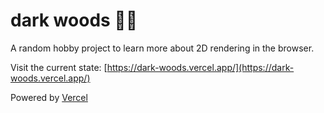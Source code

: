 # dark woods 🌙🌲

A random hobby project to learn more about 2D rendering in the browser.

Visit the current state: [https://dark-woods.vercel.app/](https://dark-woods.vercel.app/)

Powered by [Vercel](https://vercel.com)
